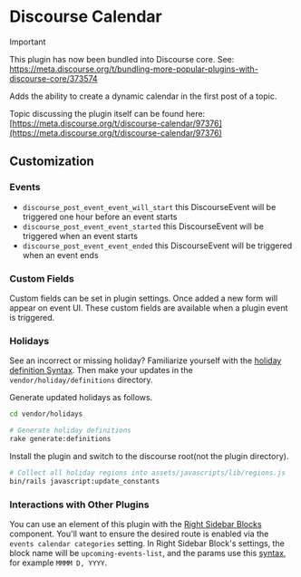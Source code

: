 # Discourse Calendar

> [!IMPORTANT]
> This plugin has now been bundled into Discourse core. See: https://meta.discourse.org/t/bundling-more-popular-plugins-with-discourse-core/373574

Adds the ability to create a dynamic calendar in the first post of a topic.

Topic discussing the plugin itself can be found here: [https://meta.discourse.org/t/discourse-calendar/97376](https://meta.discourse.org/t/discourse-calendar/97376)

## Customization

### Events

- `discourse_post_event_event_will_start` this DiscourseEvent will be triggered one hour before an event starts
- `discourse_post_event_event_started` this DiscourseEvent will be triggered when an event starts
- `discourse_post_event_event_ended` this DiscourseEvent will be triggered when an event ends

### Custom Fields

Custom fields can be set in plugin settings. Once added a new form will appear on event UI.
These custom fields are available when a plugin event is triggered.

### Holidays

See an incorrect or missing holiday? Familiarize yourself with the [holiday definition Syntax](vendor/holidays/definitions/doc/SYNTAX.md). Then make your updates in the `vendor/holiday/definitions` directory.

Generate updated holidays as follows.

```sh
cd vendor/holidays

# Generate holiday definitions
rake generate:definitions
```

Install the plugin and switch to the discourse root(not the plugin directory).

```sh
# Collect all holiday regions into assets/javascripts/lib/regions.js
bin/rails javascript:update_constants
```

### Interactions with Other Plugins

You can use an element of this plugin with the [Right Sidebar Blocks](https://github.com/discourse/discourse-right-sidebar-blocks) component. You'll want to ensure the desired route is enabled via the `events calendar categories` setting. In Right Sidebar Block's settings, the block name will be `upcoming-events-list`, and the params use this [syntax](https://momentjs.com/docs/#/displaying/format/), for example `MMMM D, YYYY`.
